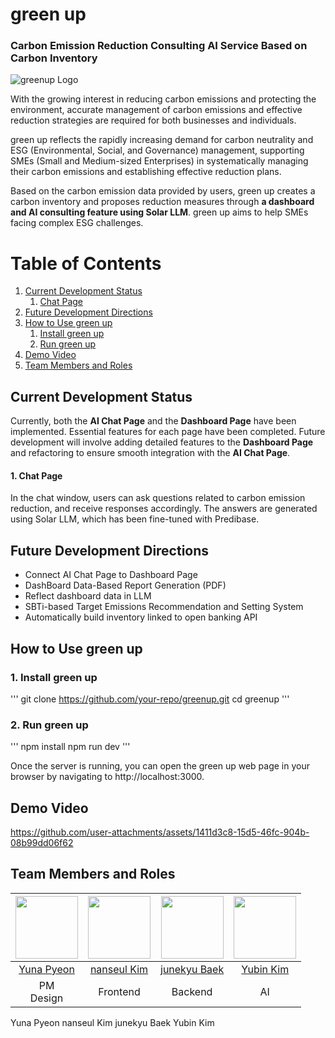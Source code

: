 # green up
### Carbon Emission Reduction Consulting AI Service Based on Carbon Inventory

![greenup Logo](https://github.com/user-attachments/assets/988463c0-0289-4333-9dcc-6ed9893138e5)

With the growing interest in reducing carbon emissions and protecting the environment, accurate management of carbon emissions and effective reduction strategies are required for both businesses and individuals.

green up reflects the rapidly increasing demand for carbon neutrality and ESG (Environmental, Social, and Governance) management, supporting SMEs (Small and Medium-sized Enterprises) in systematically managing their carbon emissions and establishing effective reduction plans.

Based on the carbon emission data provided by users, green up creates a carbon inventory and proposes reduction measures through **a dashboard and AI consulting feature using Solar LLM**. green up aims to help SMEs facing complex ESG challenges.

# Table of Contents
1. [Current Development Status](#current-development-status)
    1. [Chat Page](#chat-page)
2. [Future Development Directions](#future-development-directions)
3. [How to Use green up](#how-to-use-green-up)
    1. [Install green up](#install-green-up)
    2. [Run green up](#run-green-up)
4. [Demo Video](#demo-video)
5. [Team Members and Roles](#team-members-and-roles)

## Current Development Status

Currently, both the **AI Chat Page** and the **Dashboard Page** have been implemented. Essential features for each page have been completed. Future development will involve adding detailed features to the **Dashboard Page** and refactoring to ensure smooth integration with the **AI Chat Page**.

#### 1. Chat Page

In the chat window, users can ask questions related to carbon emission reduction, and receive responses accordingly. The answers are generated using Solar LLM, which has been fine-tuned with Predibase.

## Future Development Directions

- Connect AI Chat Page to Dashboard Page
- DashBoard Data-Based Report Generation (PDF)
- Reflect dashboard data in LLM
- SBTi-based Target Emissions Recommendation and Setting System
- Automatically build inventory linked to open banking API

## How to Use green up

### 1. Install green up
'''
git clone https://github.com/your-repo/greenup.git
cd greenup
'''


### 2. Run green up

'''
npm install
npm run dev
'''


Once the server is running, you can open the green up web page in your browser by navigating to http://localhost:3000.

## Demo Video

https://github.com/user-attachments/assets/1411d3c8-15d5-46fc-904b-08b99dd06f62

## Team Members and Roles

| [<img src="https://github.com/Drizzle03.png" width="100px">](https://github.com/Drizzle03) | [<img src="https://github.com/seulnan.png" width="100px">](https://github.com/seulnan) | [<img src="https://github.com/junekyu02.png" width="100px">](https://github.com/junekyu02) | [<img src="https://github.com/jakepro657.png" width="100px">](https://github.com/jakepro657) |
| :--------------------------------------------------------------------------------------: | :--------------------------------------------------------------------------------------: | :--------------------------------------------------------------------------------------: | :--------------------------------------------------------------------------------------: |
| [Yuna Pyeon](https://github.com/Drizzle03) | [nanseul Kim](https://github.com/seulnan) | [junekyu Baek](https://github.com/junekyu02) | [Yubin Kim](https://github.com/jakepro657) |
| PM <br> Design | Frontend | Backend | AI |



Yuna Pyeon	nanseul Kim	junekyu Baek	Yubin Kim
